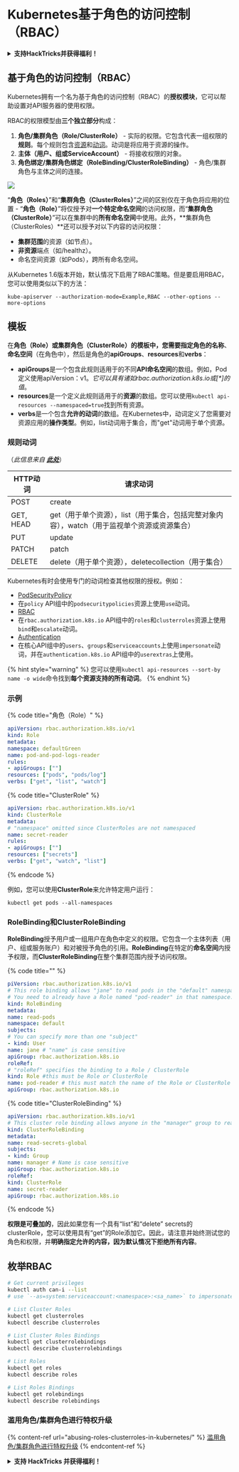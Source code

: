 # Kubernetes基于角色的访问控制（RBAC）

<details>

<summary><strong>支持HackTricks并获得福利！</strong></summary>

* 如果您想在HackTricks中看到您的公司广告，或者如果您想访问PEASS的最新版本或下载PDF版本的HackTricks，请查看[**订阅计划**](https://github.com/sponsors/carlospolop)！
* 获取[**官方PEASS和HackTricks周边产品**](https://peass.creator-spring.com)
* 发现[**PEASS家族**](https://opensea.io/collection/the-peass-family)，我们的独家[**NFT**](https://opensea.io/collection/the-peass-family)收藏品
* **加入** 💬 [**Discord群组**](https://discord.gg/hRep4RUj7f) 或 [**Telegram群组**](https://t.me/peass) 或 **关注**我的 **Twitter** 🐦 [**@carlospolopm**](https://twitter.com/carlospolopm)**。**
* **通过向** [**HackTricks**](https://github.com/carlospolop/hacktricks) **和** [**HackTricks Cloud**](https://github.com/carlospolop/hacktricks-cloud) **github仓库提交PR来分享您的黑客技巧。**

</details>

## 基于角色的访问控制（RBAC）

Kubernetes拥有一个名为基于角色的访问控制（RBAC）的**授权模块**，它可以帮助设置对API服务器的使用权限。

RBAC的权限模型由**三个独立部分**构成：

1. **角色/集群角色（Role/ClusterRole）** - 实际的权限。它包含代表一组权限的**规则**。每个规则包含[资源](https://kubernetes.io/docs/reference/kubectl/overview/#resource-types)和[动词](https://kubernetes.io/docs/reference/access-authn-authz/authorization/#determine-the-request-verb)。动词是将应用于资源的操作。
2. **主体（用户、组或ServiceAccount）** - 将接收权限的对象。
3. **角色绑定/集群角色绑定（RoleBinding/ClusterRoleBinding）** - 角色/集群角色与主体之间的连接。

![](https://www.cyberark.com/wp-content/uploads/2018/12/rolebiding\_serviceaccount\_and\_role-1024x551.png)

“**角色（Roles）**”和“**集群角色（ClusterRoles）**”之间的区别仅在于角色将应用的位置 - “**角色（Role）**”将仅授予对**一个特定命名空间**的访问权限，而“**集群角色（ClusterRole）**”可以在集群中的**所有命名空间**中使用。此外，**集群角色（ClusterRoles）**还可以授予对以下内容的访问权限：

* **集群范围**的资源（如节点）。
* **非资源**端点（如/healthz）。
* 命名空间资源（如Pods），跨所有命名空间。

从Kubernetes 1.6版本开始，默认情况下启用了RBAC策略。但是要启用RBAC，您可以使用类似以下的方法：
```
kube-apiserver --authorization-mode=Example,RBAC --other-options --more-options
```
## 模板

在**角色（Role）**或**集群角色（ClusterRole）**的模板中，您需要指定**角色的名称**、**命名空间**（在角色中），然后是角色的**apiGroups**、**resources**和**verbs**：

* **apiGroups**是一个包含此规则适用于的不同**API命名空间**的数组。例如，Pod定义使用apiVersion：v1。_它可以具有诸如rbac.authorization.k8s.io或\[\*\]的值_。
* **resources**是一个定义此规则适用于的**资源**的数组。您可以使用`kubectl api-resources --namespaced=true`找到所有资源。
* **verbs**是一个包含**允许的动词**的数组。在Kubernetes中，动词定义了您需要对资源应用的**操作类型**。例如，list动词用于集合，而"get"动词用于单个资源。

### 规则动词

（_此信息来自_ [_**此处**_](https://kubernetes.io/docs/reference/access-authn-authz/authorization/#determine-the-request-verb)）

| HTTP动词 | 请求动词                                                                                                                                                      |
| --------- | ------------------------------------------------------------------------------------------------------------------------------------------------------------- |
| POST      | create                                                                                                                                                        |
| GET, HEAD | get（用于单个资源），list（用于集合，包括完整对象内容），watch（用于监视单个资源或资源集合） |
| PUT       | update                                                                                                                                                        |
| PATCH     | patch                                                                                                                                                         |
| DELETE    | delete（用于单个资源），deletecollection（用于集合）                                                                                         |

Kubernetes有时会使用专门的动词检查其他权限的授权。例如：

* [PodSecurityPolicy](https://kubernetes.io/docs/concepts/policy/pod-security-policy/)
* 在`policy` API组中的`podsecuritypolicies`资源上使用`use`动词。
* [RBAC](https://kubernetes.io/docs/reference/access-authn-authz/rbac/#privilege-escalation-prevention-and-bootstrapping)
* 在`rbac.authorization.k8s.io` API组中的`roles`和`clusterroles`资源上使用`bind`和`escalate`动词。
* [Authentication](https://kubernetes.io/docs/reference/access-authn-authz/authentication/)
* 在核心API组中的`users`、`groups`和`serviceaccounts`上使用`impersonate`动词，并在`authentication.k8s.io` API组中的`userextras`上使用。

{% hint style="warning" %}
您可以使用`kubectl api-resources --sort-by name -o wide`命令找到**每个资源支持的所有动词**。
{% endhint %}

### 示例

{% code title="角色（Role）" %}
```yaml
apiVersion: rbac.authorization.k8s.io/v1
kind: Role
metadata:
namespace: defaultGreen
name: pod-and-pod-logs-reader
rules:
- apiGroups: [""]
resources: ["pods", "pods/log"]
verbs: ["get", "list", "watch"]
```
{% code title="ClusterRole" %}
```yaml
apiVersion: rbac.authorization.k8s.io/v1
kind: ClusterRole
metadata:
# "namespace" omitted since ClusterRoles are not namespaced
name: secret-reader
rules:
- apiGroups: [""]
resources: ["secrets"]
verbs: ["get", "watch", "list"]
```
{% endcode %}

例如，您可以使用**ClusterRole**来允许特定用户运行：
```
kubectl get pods --all-namespaces
```
### **RoleBinding和ClusterRoleBinding**

**RoleBinding**授予用户或一组用户在角色中定义的权限。它包含一个主体列表（用户、组或服务账户）和对被授予角色的引用。**RoleBinding**在特定的**命名空间**内授予权限，而**ClusterRoleBinding**在整个集群范围内授予访问权限。

{% code title="" %}
```yaml
piVersion: rbac.authorization.k8s.io/v1
# This role binding allows "jane" to read pods in the "default" namespace.
# You need to already have a Role named "pod-reader" in that namespace.
kind: RoleBinding
metadata:
name: read-pods
namespace: default
subjects:
# You can specify more than one "subject"
- kind: User
name: jane # "name" is case sensitive
apiGroup: rbac.authorization.k8s.io
roleRef:
# "roleRef" specifies the binding to a Role / ClusterRole
kind: Role #this must be Role or ClusterRole
name: pod-reader # this must match the name of the Role or ClusterRole you wish to bind to
apiGroup: rbac.authorization.k8s.io
```
{% code title="ClusterRoleBinding" %}
```yaml
apiVersion: rbac.authorization.k8s.io/v1
# This cluster role binding allows anyone in the "manager" group to read secrets in any namespace.
kind: ClusterRoleBinding
metadata:
name: read-secrets-global
subjects:
- kind: Group
name: manager # Name is case sensitive
apiGroup: rbac.authorization.k8s.io
roleRef:
kind: ClusterRole
name: secret-reader
apiGroup: rbac.authorization.k8s.io
```
{% endcode %}

**权限是可叠加的**，因此如果您有一个具有“list”和“delete” secrets的clusterRole，您可以使用具有“get”的Role添加它。因此，请注意并始终测试您的角色和权限，并**明确指定允许的内容，因为默认情况下拒绝所有内容**。

## **枚举RBAC**
```bash
# Get current privileges
kubectl auth can-i --list
# use `--as=system:serviceaccount:<namespace>:<sa_name>` to impersonate a service account

# List Cluster Roles
kubectl get clusterroles
kubectl describe clusterroles

# List Cluster Roles Bindings
kubectl get clusterrolebindings
kubectl describe clusterrolebindings

# List Roles
kubectl get roles
kubectl describe roles

# List Roles Bindings
kubectl get rolebindings
kubectl describe rolebindings
```
### 滥用角色/集群角色进行特权升级

{% content-ref url="abusing-roles-clusterroles-in-kubernetes/" %}
[滥用角色/集群角色进行特权升级](abusing-roles-clusterroles-in-kubernetes/)
{% endcontent-ref %}

<details>

<summary><strong>支持 HackTricks 并获得福利！</strong></summary>

* 如果您想在 HackTricks 中看到您的公司广告，或者如果您想访问 PEASS 的最新版本或下载 HackTricks 的 PDF，请查看[**订阅计划**](https://github.com/sponsors/carlospolop)！
* 获取[**官方 PEASS 和 HackTricks 商品**](https://peass.creator-spring.com)
* 发现[**PEASS 家族**](https://opensea.io/collection/the-peass-family)，我们的独家[**NFT**](https://opensea.io/collection/the-peass-family)收藏品
* **加入** 💬 [**Discord 群组**](https://discord.gg/hRep4RUj7f) 或 [**Telegram 群组**](https://t.me/peass) 或 **关注**我的 **Twitter** 🐦 [**@carlospolopm**](https://twitter.com/carlospolopm)**。**
* **通过向** [**HackTricks**](https://github.com/carlospolop/hacktricks) **和** [**HackTricks Cloud**](https://github.com/carlospolop/hacktricks-cloud) **github 仓库提交 PR 来分享您的黑客技巧。**

</details>
